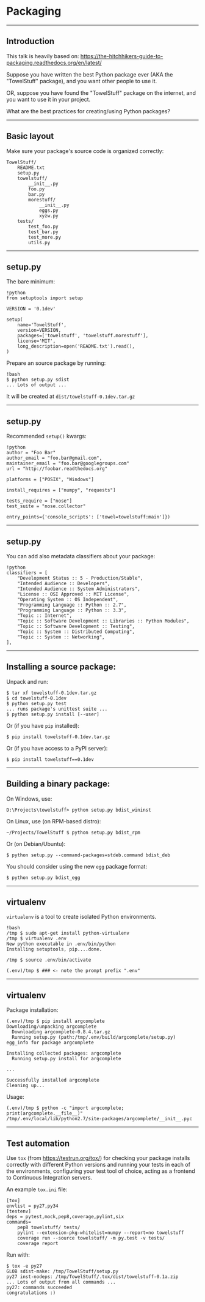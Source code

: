 # Packaging

---

## Introduction

This talk is heavily based on:
<https://the-hitchhikers-guide-to-packaging.readthedocs.org/en/latest/>

Suppose you have written the best Python package ever (AKA the "TowelStuff" package), and you want other people to use it.

OR, suppose you have found the "TowelStuff" package on the internet, and you want to use it in your project.

What are the best practices for creating/using Python packages?

---

## Basic layout

Make sure your package's source code is organized correctly:

    TowelStuff/
        README.txt
        setup.py
        towelstuff/
            __init__.py
            foo.py
            bar.py
            morestuff/
                __init__.py
                eggs.py
                xyzw.py
        tests/
            test_foo.py
            test_bar.py
            test_more.py
            utils.py


---

## setup.py

The bare minimum:

    !python
    from setuptools import setup

    VERSION = '0.1dev'

    setup(
        name='TowelStuff',
        version=VERSION,
        packages=['towelstuff', 'towelstuff.morestuff'],
        license='MIT',
        long_description=open('README.txt').read(),
    )

Prepare an source package by running:

    !bash
    $ python setup.py sdist
    ... Lots of output ...

It will be created at `dist/towelstuff-0.1dev.tar.gz`

---

## setup.py

Recommended `setup()` kwargs:

    !python
    author = "Foo Bar"
    author_email = "foo.bar@gmail.com",
    maintainer_email = "foo.bar@googlegroups.com"
    url = "http://foobar.readthedocs.org"

    platforms = ["POSIX", "Windows"]

    install_requires = ["numpy", "requests"]

    tests_require = ["nose"]
    test_suite = "nose.collector"

    entry_points={'console_scripts': ['towel=towelstuff:main']})


---

## setup.py

You can add also metadata classifiers about your package:

    !python
    classifiers = [
        "Development Status :: 5 - Production/Stable",
        "Intended Audience :: Developers",
        "Intended Audience :: System Administrators",
        "License :: OSI Approved :: MIT License",
        "Operating System :: OS Independent",
        "Programming Language :: Python :: 2.7",
        "Programming Language :: Python :: 3.3",
        "Topic :: Internet",
        "Topic :: Software Development :: Libraries :: Python Modules",
        "Topic :: Software Development :: Testing",
        "Topic :: System :: Distributed Computing",
        "Topic :: System :: Networking",
    ],

---

## Installing a source package:

Unpack and run:

    $ tar xf towelstuff-0.1dev.tar.gz
    $ cd towelstuff-0.1dev
    $ python setup.py test
    ... runs package's unittest suite ...
    $ python setup.py install [--user]

Or (if you have `pip` installed):

    $ pip install towelstuff-0.1dev.tar.gz

Or (if you have access to a PyPI server):

    $ pip install towelstuff==0.1dev

---

## Building a binary package:

On Windows, use:

    D:\Projects\towelstuff> python setup.py bdist_wininst

On Linux, use (on RPM-based distro):

    ~/Projects/TowelStuff $ python setup.py bdist_rpm

Or (on Debian/Ubuntu):

    $ python setup.py --command-packages=stdeb.command bdist_deb

You should consider using the new `egg` package format:

    $ python setup.py bdist_egg


---

## virtualenv

`virtualenv` is a tool to create isolated Python environments.

    !bash
    /tmp $ sudo apt-get install python-virtualenv
    /tmp $ virtualenv .env
    New python executable in .env/bin/python
    Installing setuptools, pip....done.

    /tmp $ source .env/bin/activate

    (.env)/tmp $ ### <- note the prompt prefix ".env"

---

## virtualenv

Package installation:

    (.env)/tmp $ pip install argcomplete
    Downloading/unpacking argcomplete
      Downloading argcomplete-0.8.4.tar.gz
      Running setup.py (path:/tmp/.env/build/argcomplete/setup.py) egg_info for package argcomplete

    Installing collected packages: argcomplete
      Running setup.py install for argcomplete

    ...

    Successfully installed argcomplete
    Cleaning up...

Usage:

    (.env)/tmp $ python -c "import argcomplete; print(argcomplete.__file__)"
    /tmp/.env/local/lib/python2.7/site-packages/argcomplete/__init__.pyc

---

## Test automation

Use `tox` (from <https://testrun.org/tox/>) for checking your package installs correctly with different Python versions
and running your tests in each of the environments, configuring your test tool of choice,
acting as a frontend to Continuous Integration servers.

An example `tox.ini` file:

    [tox]
    envlist = py27,py34
    [testenv]
    deps = pytest,mock,pep8,coverage,pylint,six
    commands=
        pep8 towelstuff/ tests/
        pylint --extension-pkg-whitelist=numpy --report=no towelstuff
        coverage run --source towelstuff/ -m py.test -v tests/
        coverage report

Run with:

    $ tox -e py27
    GLOB sdist-make: /tmp/TowelStuff/setup.py
    py27 inst-nodeps: /tmp/TowelStuff/.tox/dist/towelstuff-0.1a.zip
    ... Lots of output from all commands ...
    py27: commands succeeded
    congratulations :)
